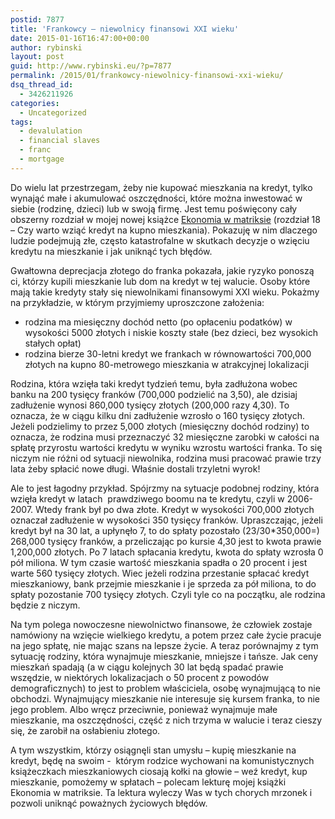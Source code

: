 ```yaml
---
postid: 7877
title: 'Frankowcy – niewolnicy finansowi XXI wieku'
date: 2015-01-16T16:47:00+00:00
author: rybinski
layout: post
guid: http://www.rybinski.eu/?p=7877
permalink: /2015/01/frankowcy-niewolnicy-finansowi-xxi-wieku/
dsq_thread_id:
  - 3426211926
categories:
  - Uncategorized
tags:
  - devalulation
  - financial slaves
  - franc
  - mortgage
---
```

Do wielu lat przestrzegam, żeby nie kupować mieszkania na kredyt, tylko wynająć małe i akumulować oszczędności, które można inwestować w siebie (rodzinę, dzieci) lub w swoją firmę. Jest temu poświęcony cały obszerny rozdział w mojej nowej książce [Ekonomia w matriksie](http://www.empik.com/ekonomia-w-matriksie-rybinski-krzysztof,p1100485049,ksiazka-p) (rozdział 18 – Czy warto wziąć kredyt na kupno mieszkania). Pokazuję w nim dlaczego ludzie podejmują złe, często katastrofalne w skutkach decyzje o wzięciu kredytu na mieszkanie i jak uniknąć tych błędów.

Gwałtowna deprecjacja złotego do franka pokazała, jakie ryzyko ponoszą ci, którzy kupili mieszkanie lub dom na kredyt w tej walucie. Osoby które mają takie kredyty stały się niewolnikami finansowymi XXI wieku. Pokażmy na przykładzie, w którym przyjmiemy uproszczone założenia:

  * rodzina ma miesięczny dochód netto (po opłaceniu podatków) w wysokości 5000 złotych i niskie koszty stałe (bez dzieci, bez wysokich stałych opłat)
  * rodzina bierze 30-letni kredyt we frankach w równowartości 700,000 złotych na kupno 80-metrowego mieszkania w atrakcyjnej lokalizacji

Rodzina, która wzięła taki kredyt tydzień temu, była zadłużona wobec banku na 200 tysięcy franków (700,000 podzielić na 3,50), ale dzisiaj zadłużenie wynosi 860,000 tysięcy złotych (200,000 razy 4,30). To oznacza, że w ciągu kilku dni zadłużenie wzrosło o 160 tysięcy złotych. Jeżeli podzielimy to przez 5,000 złotych (miesięczny dochód rodziny) to oznacza, że rodzina musi przeznaczyć 32 miesięczne zarobki w całości na spłatę przyrostu wartości kredytu w wyniku wzrostu wartości franka. To się niczym nie różni od sytuacji niewolnika, rodzina musi pracować prawie trzy lata żeby spłacić nowe długi. Właśnie dostali trzyletni wyrok!

Ale to jest łagodny przykład. Spójrzmy na sytuacje podobnej rodziny, która wzięła kredyt w latach  prawdziwego boomu na te kredytu, czyli w 2006-2007. Wtedy frank był po dwa złote. Kredyt w wysokości 700,000 złotych oznaczał zadłużenie w wysokości 350 tysięcy franków. Upraszczając, jeżeli kredyt był na 30 lat, a upłynęło 7, to do spłaty pozostało (23/30*350,000=) 268,000 tysięcy franków, a przeliczając po kursie 4,30 jest to kwota prawie 1,200,000 złotych. Po 7 latach spłacania kredytu, kwota do spłaty wzrosła 0 pół miliona. W tym czasie wartość mieszkania spadła o 20 procent i jest warte 560 tysięcy złotych. Wiec jeżeli rodzina przestanie spłacać kredyt mieszkaniowy, bank przejmie mieszkanie i je sprzeda za pół miliona, to do spłaty pozostanie 700 tysięcy złotych. Czyli tyle co na początku, ale rodzina będzie z niczym.

Na tym polega nowoczesne niewolnictwo finansowe, że człowiek zostaje namówiony na wzięcie wielkiego kredytu, a potem przez całe życie pracuje na jego spłatę, nie mając szans na lepsze życie. A teraz porównajmy z tym sytuację rodziny, która wynajmuje mieszkanie, mniejsze i tańsze. Jak ceny mieszkań spadają (a w ciągu kolejnych 30 lat będą spadać prawie wszędzie, w niektórych lokalizacjach o 50 procent z powodów demograficznych) to jest to problem właściciela, osobę wynajmującą to nie obchodzi. Wynajmujący mieszkanie nie interesuje się kursem franka, to nie jego problem. Albo wręcz przeciwnie, ponieważ wynajmuje małe mieszkanie, ma oszczędności, część z nich trzyma w walucie i teraz cieszy się, że zarobił na osłabieniu złotego.

A tym wszystkim, którzy osiągnęli stan umysłu – kupię mieszkanie na kredyt, będę na swoim -  którym rodzice wychowani na komunistycznych książeczkach mieszkaniowych ciosają kołki na głowie – weź kredyt, kup mieszkanie, pomożemy w spłatach – polecam lekturę mojej książki Ekonomia w matriksie. Ta lektura wyleczy Was w tych chorych mrzonek i pozwoli uniknąć poważnych życiowych błędów.

